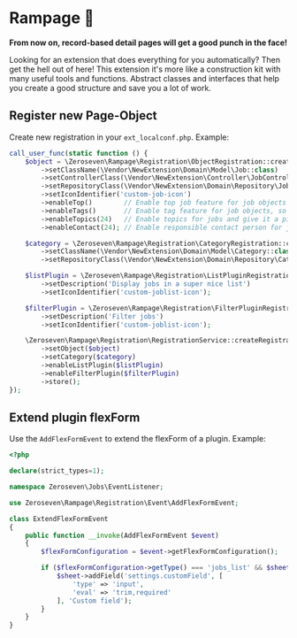 # Rampage 🤬

**From now on, record-based detail pages will get a good punch in the face!**

Looking for an extension that does everything for you automatically? Then get the hell out of here! This extension it's
more like a construction kit with many useful tools and functions. Abstract classes and interfaces that help you create
a good structure and save you a lot of work.


## Register new Page-Object

Create new registration in your `ext_localconf.php`. Example:

```php
call_user_func(static function () {
    $object = \Zeroseven\Rampage\Registration\ObjectRegistration::create('Job')
        ->setClassName(\Vendor\NewExtension\Domain\Model\Job::class)
        ->setControllerClass(\Vendor\NewExtension\Controller\JobController::class)
        ->setRepositoryClass(\Vendor\NewExtension\Domain\Repository\JobRepository::class)
        ->setIconIdentifier('custom-job-icon')
        ->enableTop()        // Enable top job feature for job objects
        ->enableTags()       // Enable tag feature for job objects, so tagging and filtering tags is possible
        ->enableTopics(24)   // Enable topics for jobs and give it a pid where to store these
        ->enableContact(24); // Enable responsible contact person for job objects

    $category = \Zeroseven\Rampage\Registration\CategoryRegistration::create('Job-Category')
        ->setClassName(\Vendor\NewExtension\Domain\Model\Category::class)
        ->setRepositoryClass(\Vendor\NewExtension\Domain\Repository\CategoryRepository::class);

    $listPlugin = \Zeroseven\Rampage\Registration\ListPluginRegistration::create('Job list')
        ->setDescription('Display jobs in a super nice list')
        ->setIconIdentifier('custom-joblist-icon');

    $filterPlugin = \Zeroseven\Rampage\Registration\FilterPluginRegistration::create('Job filter')
        ->setDescription('Filter jobs')
        ->setIconIdentifier('custom-joblist-icon');

    \Zeroseven\Rampage\Registration\RegistrationService::createRegistration('jobs')
        ->setObject($object)
        ->setCategory($category)
        ->enableListPlugin($listPlugin)
        ->enableFilterPlugin($filterPlugin)
        ->store();
});
```

## Extend plugin flexForm

Use the `AddFlexFormEvent` to extend the flexForm of a plugin. Example:

```php
<?php

declare(strict_types=1);

namespace Zeroseven\Jobs\EventListener;

use Zeroseven\Rampage\Registration\Event\AddFlexFormEvent;

class ExtendFlexFormEvent
{
    public function __invoke(AddFlexFormEvent $event)
    {
        $flexFormConfiguration = $event->getFlexFormConfiguration();

        if ($flexFormConfiguration->getType() === 'jobs_list' && $sheet = $flexFormConfiguration->getSheet('filter')) {
            $sheet->addField('settings.customField', [
                'type' => 'input',
                'eval' => 'trim,required'
            ], 'Custom field');
        }
    }
}
```

